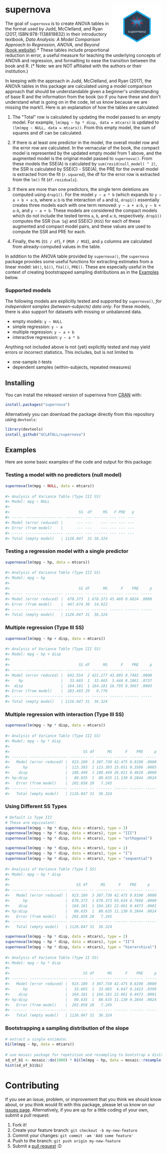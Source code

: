 # supernova <img src="man/figures/logo.png" width="160px" align="right" />

The goal of `supernova` is to create ANOVA tables in the format used by Judd, McClelland, and Ryan (2017, ISBN:978-1138819832) in their introductory textbook, *Data Analysis: A Model Comparison Approach to Regression, ANOVA, and Beyond* [(book website)](http://www.dataanalysisbook.com/index.html).\* These tables include proportional reduction in error, a useful measure for teaching the underlying concepts of ANOVA and regression, and formatting to ease the transition between the book and R. (\* Note: we are NOT affiliated with the authors or their institution.)

In keeping with the approach in Judd, McClelland, and Ryan (2017), the ANOVA tables in this package are calculated using a model comparison approach that should be understandable given a beginner's understanding of base R and the information from the book (so if you have these and don't understand what is going on in the code, let us know because we are missing the mark!). Here is an explanation of how the tables are calculated:

1. The "Total" row is calculated by updating the model passed to an empty model. For example, `lm(mpg ~ hp * disp, data = mtcars)` is updated to `(lm(mpg ~ NULL, data = mtcars))`. From this empty model, the sum of squares and df can be calculated. 

2. If there is at least one predictor in the model, the overall model row and the error row are calculated. In the vernacular of the book, the compact model is represented by the updated empty model from 1 above, and the augmented model is the original model passed to ```supernova()```. From these models the SSE(A) is calculated by `sum(resid(null_model) ^ 2)`, the SSR is calculated by SSE(C) - SSE(A), the PRE for the overall model is extracted from the fit (`r.squared`), the df for the error row is extracted from the `lm()` fit (`df.residuals`).

3. If there are more than one predictors, the single term deletions are computed using `drop1()`. For the model `y ~ a * b` (which expands to `y ~ a + b + a:b`, where `a:b` is the interaction of `a` and `b`), `drop1()` essentially creates three models each with one term removed: `y ~ a + a:b`, `y ~ b + a:b`, and `y ~ a + b`. These models are considered the compact models which do not include the tested terms `a`, `b`, and `a:b`, respectively. `drop1()` computes the SSR (`Sum Sq`) and SSE(C) (`RSS`) for each of these augmented and compact model pairs, and these values are used to compute the SSR and PRE for each.

4. Finally, the `MS` (`SS / df`), `F` (`MSR / MSE`), and `p` columns are calculated from already-computed values in the table.
   
In addition to the ANOVA table provided by `supernova()`, the `supernova` package provides some useful functions for extracting estimates from a linear model: `b0()`, `b1()`, `fVal()`, `PRE()`. These are especially useful in the context of creating bootstrapped sampling distributions as in the [Examples](#examples) below.

### Supported models

The following models are explicitly tested and supported by `supernova()`, _for independent samples (between-subjects) data only_. For these models, there is also support for datasets with missing or unbalanced data.
* empty models: `y ~ NULL`
* simple regression: `y ~ a`
* multiple regression: `y ~ a + b`
* interactive regression: `y ~ a * b`

Anything not included above is not (yet) explicitly tested and may yield errors or incorrect statistics. This includes, but is not limited to
* one-sample _t_-tests
* dependent samples (within-subjects, repeated measures)

## Installing

You can install the released version of supernova from [CRAN](https://CRAN.R-project.org) with:

``` r
install.packages("supernova")
```

Alternatively you can download the package directly from this repository using
`devtools`:

``` r
library(devtools)
install_github("UCLATALL/supernova")
```

## Examples

Here are some basic examples of the code and output for this package:

### Testing a model with no predictors (null model)
``` r
supernova(lm(mpg ~ NULL, data = mtcars))

#> Analysis of Variance Table (Type III SS)
#> Model: mpg ~ NULL
#> 
#>                               SS  df     MS   F PRE   p
#> ----- ----------------- -------- --- ------ --- --- ---
#> Model (error reduced) |      --- ---    --- --- --- ---
#> Error (from model)    |      --- ---    --- --- --- ---
#> ----- ----------------- -------- --- ------ --- --- ---
#> Total (empty model)   | 1126.047  31 36.324            
```

### Testing a regression model with a single predictor
``` r
supernova(lm(mpg ~ hp, data = mtcars))

#> Analysis of Variance Table (Type III SS)
#> Model: mpg ~ hp
#> 
#>                               SS df      MS      F    PRE     p
#> ----- ----------------- -------- -- ------- ------ ------ -----
#> Model (error reduced) |  678.373  1 678.373 45.460 0.6024 .0000
#> Error (from model)    |  447.674 30  14.922                    
#> ----- ----------------- -------- -- ------- ------ ------ -----
#> Total (empty model)   | 1126.047 31  36.324          
```

### Multiple regression (Type III SS)
``` r
supernova(lm(mpg ~ hp + disp, data = mtcars))

#> Analysis of Variance Table (Type III SS)
#> Model: mpg ~ hp + disp
#> 
#>                               SS df      MS      F    PRE     p
#> ----- ----------------- -------- -- ------- ------ ------ -----
#> Model (error reduced) |  842.554  2 421.277 43.095 0.7482 .0000
#>    hp                 |   33.665  1  33.665  3.444 0.1061 .0737
#>  disp                 |  164.181  1 164.181 16.795 0.3667 .0003
#> Error (from model)    |  283.493 29   9.776                    
#> ----- ----------------- -------- -- ------- ------ ------ -----
#> Total (empty model)   | 1126.047 31  36.324                    
```

### Multiple regression with interaction (Type III SS)
``` r
supernova(lm(mpg ~ hp * disp, data = mtcars))

#> Analysis of Variance Table (Type III SS)
#> Model: mpg ~ hp * disp
#> 
#>                                 SS df      MS      F    PRE     p
#> ------- ----------------- -------- -- ------- ------ ------ -----
#>   Model (error reduced) |  923.189  3 307.730 42.475 0.8198 .0000
#>      hp                 |  113.393  1 113.393 15.651 0.3586 .0005
#>    disp                 |  188.449  1 188.449 26.011 0.4816 .0000
#> hp:disp                 |   80.635  1  80.635 11.130 0.2844 .0024
#>   Error (from model)    |  202.858 28   7.245                    
#> ------- ----------------- -------- -- ------- ------ ------ -----
#>   Total (empty model)   | 1126.047 31  36.324                                       
```

### Using Different SS Types 

```r
# Default is Type III
# These are equivalent:
supernova(lm(mpg ~ hp * disp, data = mtcars), type = 3)
supernova(lm(mpg ~ hp * disp, data = mtcars), type = "III")
supernova(lm(mpg ~ hp * disp, data = mtcars), type = "orthogonal")
```

``` r
supernova(lm(mpg ~ hp * disp, data = mtcars), type = 1)
supernova(lm(mpg ~ hp * disp, data = mtcars), type = "I")
supernova(lm(mpg ~ hp * disp, data = mtcars), type = "sequential")

#> Analysis of Variance Table (Type I SS)
#> Model: mpg ~ hp * disp
#> 
#>                              SS df      MS      F    PRE     p
#> ------- ----------------- -------- -- ------- ------ ------ -----
#>   Model (error reduced) |  923.189  3 307.730 42.475 0.8198 .0000
#>      hp                 |  678.373  1 678.373 93.634 0.7698 .0000
#>    disp                 |  164.181  1 164.181 22.661 0.4473 .0001
#> hp:disp                 |   80.635  1  80.635 11.130 0.2844 .0024
#>   Error (from model)    |  202.858 28   7.245                    
#> ------- ----------------- -------- -- ------- ------ ------ -----
#>   Total (empty model)   | 1126.047 31  36.324
``` 

``` r
supernova(lm(mpg ~ hp * disp, data = mtcars), type = 2)
supernova(lm(mpg ~ hp * disp, data = mtcars), type = "II")
supernova(lm(mpg ~ hp * disp, data = mtcars), type = "hierarchical")

#> Analysis of Variance Table (Type II SS)
#> Model: mpg ~ hp * disp
#> 
#>                                 SS df      MS      F    PRE     p
#> ------- ----------------- -------- -- ------- ------ ------ -----
#>   Model (error reduced) |  923.189  3 307.730 42.475 0.8198 .0000
#>      hp                 |   33.665  1  33.665  4.647 0.1423 .0399
#>    disp                 |  164.181  1 164.181 22.661 0.4473 .0001
#> hp:disp                 |   80.635  1  80.635 11.130 0.2844 .0024
#>   Error (from model)    |  202.858 28   7.245                    
#> ------- ----------------- -------- -- ------- ------ ------ -----
#>   Total (empty model)   | 1126.047 31  36.324
``` 

### Bootstrapping a sampling distribution of the slope
``` r
# extract a single estimate:
b1(lm(mpg ~ hp, data = mtcars))

# use mosaic package for repetition and resampling to bootstrap a distribution
sd_of_b1 <- mosaic::do(1000) * b1(lm(mpg ~ hp, data = mosaic::resample(mtcars, 30)))
hist(sd_of_b1$bi)
```

# Contributing

If you see an issue, problem, or improvement that you think we should know about, or you think would fit with this package, please let us know on our [issues page](https://github.com/UCLATALL/supernova/issues). Alternatively, if you are up for a little coding of your own, submit a pull request:

1. Fork it!
2. Create your feature branch: ```git checkout -b my-new-feature```
3. Commit your changes: ```git commit -am 'Add some feature'```
4. Push to the branch: ```git push origin my-new-feature```
5. Submit a [pull request](https://github.com/UCLATALL/supernova/pulls) :D
